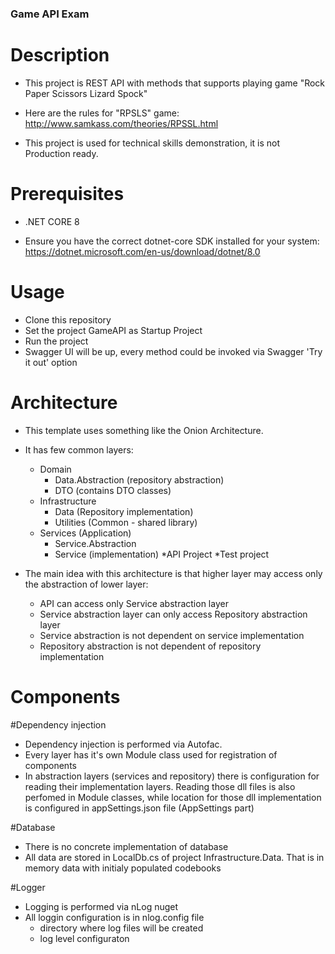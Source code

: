 ### Game API Exam
	
# Description 

- This project is REST API with methods that supports playing game "Rock Paper Scissors Lizard Spock"
- Here are the rules for "RPSLS" game: http://www.samkass.com/theories/RPSSL.html

- This project is used for technical skills demonstration, it is not Production ready.

# Prerequisites

- .NET CORE 8

- Ensure you have the correct dotnet-core SDK installed for your system: https://dotnet.microsoft.com/en-us/download/dotnet/8.0

# Usage

- Clone this repository
- Set the project GameAPI as Startup Project
- Run the project
- Swagger UI will be up, every method could be invoked via Swagger 'Try it out' option

# Architecture

- This template uses something like the Onion Architecture.
- It has few common layers:
	* Domain
		- Data.Abstraction (repository abstraction)
		- DTO (contains DTO classes)
	* Infrastructure
		- Data (Repository implementation)
		- Utilities (Common - shared library)
	* Services (Application)
		- Service.Abstraction
		- Service (implementation)
	*API Project
	*Test project
	
- The main idea with this architecture is that higher layer may access only the abstraction of lower layer:
	- API can access only Service abstraction layer
	- Service abstraction layer can only access Repository abstraction layer
	- Service abstraction is not dependent on service implementation
	- Repository abstraction is not dependent of repository implementation
	
	
# Components 

#Dependency injection

- Dependency injection is performed via Autofac.
- Every layer has it's own Module class used for registration of components
- In abstraction layers (services and repository) there is configuration for reading their implementation layers.
	Reading those dll files is also perfomed in Module classes, while location for those dll implementation is configured
	in appSettings.json file (AppSettings part)
	
#Database

- There is no concrete implementation of database
- All data are stored in LocalDb.cs of project Infrastructure.Data. That is in memory data with initialy populated codebooks

#Logger

- Logging is performed via nLog nuget
- All loggin configuration is in nlog.config file
	- directory where log files will be created
	- log level configuraton
